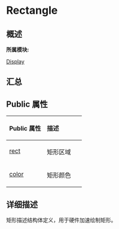 # Rectangle<a name="ZH-CN_TOPIC_0000001290721112"></a>

## **概述**<a name="section1075354223083932"></a>

**所属模块:**

[Display](_display.md)

## **汇总**<a name="section461882132083932"></a>

## Public 属性<a name="pub-attribs"></a>

<a name="table171957773083932"></a>
<table><thead align="left"><tr id="row554488231083932"><th class="cellrowborder" valign="top" width="50%" id="mcps1.1.3.1.1"><p id="p629455028083932"><a name="p629455028083932"></a><a name="p629455028083932"></a>Public 属性</p>
</th>
<th class="cellrowborder" valign="top" width="50%" id="mcps1.1.3.1.2"><p id="p1501247563083932"><a name="p1501247563083932"></a><a name="p1501247563083932"></a>描述</p>
</th>
</tr>
</thead>
<tbody><tr id="row759606768083932"><td class="cellrowborder" valign="top" width="50%" headers="mcps1.1.3.1.1 "><p id="p655958590083932"><a name="p655958590083932"></a><a name="p655958590083932"></a><a href="_display.md#ga41e7dfaa14a596675f96dd125d67627f">rect</a></p>
</td>
<td class="cellrowborder" valign="top" width="50%" headers="mcps1.1.3.1.2 "><p id="entry733899845083932p0"><a name="entry733899845083932p0"></a><a name="entry733899845083932p0"></a>矩形区域</p>
</td>
</tr>
<tr id="row1163437022083932"><td class="cellrowborder" valign="top" width="50%" headers="mcps1.1.3.1.1 "><p id="p1438259260083932"><a name="p1438259260083932"></a><a name="p1438259260083932"></a><a href="_display.md#gaa0fe72e6dc477bccd7bceaf269621208">color</a></p>
</td>
<td class="cellrowborder" valign="top" width="50%" headers="mcps1.1.3.1.2 "><p id="entry430317024083932p0"><a name="entry430317024083932p0"></a><a name="entry430317024083932p0"></a>矩形颜色</p>
</td>
</tr>
</tbody>
</table>

## **详细描述**<a name="section1569181072083932"></a>

矩形描述结构体定义，用于硬件加速绘制矩形。

